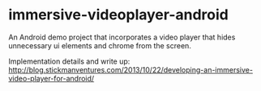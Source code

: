 # immersive-videoplayer-android

An Android demo project that incorporates a video player that hides unnecessary ui elements and chrome from the screen.

Implementation details and write up: http://blog.stickmanventures.com/2013/10/22/developing-an-immersive-video-player-for-android/

